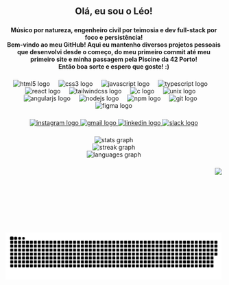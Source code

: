 <h2 align="center">Olá, eu sou o Léo!</h2>

###

<h4 align="center">Músico por natureza, engenheiro civil por teimosia e dev full-stack por foco e persistência!<br>Bem-vindo ao meu GitHub! Aqui eu mantenho diversos projetos pessoais que desenvolvi desde o começo, do meu primeiro commit até meu primeiro site e minha passagem pela Piscine da 42 Porto!<br>Então boa sorte e espero que goste! :)</h4>

###

<div align="center">
  <img src="https://cdn.simpleicons.org/html5/E34F26" height="30" alt="html5 logo"  />
  <img width="12" />
  <img src="https://cdn.simpleicons.org/css3/1572B6" height="30" alt="css3 logo"  />
  <img width="12" />
  <img src="https://cdn.jsdelivr.net/gh/devicons/devicon/icons/javascript/javascript-original.svg" height="30" alt="javascript logo"  />
  <img width="12" />
  <img src="https://cdn.jsdelivr.net/gh/devicons/devicon/icons/typescript/typescript-original.svg" height="30" alt="typescript logo"  />
  <img width="12" />
  <img src="https://cdn.jsdelivr.net/gh/devicons/devicon/icons/react/react-original.svg" height="30" alt="react logo"  />
  <img width="12" />
  <img src="https://skillicons.dev/icons?i=tailwind" height="30" alt="tailwindcss logo"  />
  <img width="12" />
  <img src="https://cdn.jsdelivr.net/gh/devicons/devicon/icons/c/c-original.svg" height="30" alt="c logo"  />
  <img width="12" />
  <img src="https://cdn.jsdelivr.net/gh/devicons/devicon/icons/unix/unix-original.svg" height="30" alt="unix logo"  />
  <img width="12" />
  <img src="https://cdn.simpleicons.org/angular/DD0031" height="30" alt="angularjs logo"  />
  <img width="12" />
  <img src="https://cdn.simpleicons.org/nodedotjs/339933" height="30" alt="nodejs logo"  />
  <img width="12" />
  <img src="https://cdn.jsdelivr.net/gh/devicons/devicon/icons/npm/npm-original-wordmark.svg" height="30" alt="npm logo"  />
  <img width="12" />
  <img src="https://cdn.simpleicons.org/git/F05032" height="30" alt="git logo"  />
  <img width="12" />
  <img src="https://cdn.simpleicons.org/figma/F24E1E" height="30" alt="figma logo"  />
</div>

###

<div align="center">
  <a href="instagram.com/leo.nycz" target="_blank">
    <img src="https://raw.githubusercontent.com/maurodesouza/profile-readme-generator/master/src/assets/icons/social/instagram/default.svg" width="47" height="35" alt="instagram logo"  />
  </a>
  <a href="santandernycz.ls@gmail.com" target="_blank">
    <img src="https://raw.githubusercontent.com/maurodesouza/profile-readme-generator/master/src/assets/icons/social/gmail/default.svg" width="45" height="35" alt="gmail logo"  />
  </a>
  <a href="https://www.linkedin.com/in/leonardo-santander-nycz/" target="_blank">
    <img src="https://raw.githubusercontent.com/maurodesouza/profile-readme-generator/master/src/assets/icons/social/linkedin/default.svg" width="45" height="35" alt="linkedin logo"  />
  </a>
  <a href="https://slack.com/lsantand" target="_blank">
    <img src="https://raw.githubusercontent.com/maurodesouza/profile-readme-generator/master/src/assets/icons/social/slack/default.svg" width="35" height="35" alt="slack logo"  />
  </a>
</div>

###

<div align="center">
  <img src="https://github-readme-stats.vercel.app/api?username=SantanderNycz&hide_title=false&hide_rank=false&show_icons=true&include_all_commits=true&count_private=true&disable_animations=false&theme=tokyonight&locale=pt-br&hide_border=false" height="250" alt="stats graph" /> <br>
  <img src="https://streak-stats.demolab.com?user=SantanderNycz&locale=pt-br&mode=daily&theme=tokyonight&hide_border=false&border_radius=5&date_format=j%20M%5B%20Y%5D" height="236" alt="streak graph" /> <br>
  <img src="https://github-readme-stats.vercel.app/api/top-langs?username=SantanderNycz&locale=pt-br&hide_title=false&layout=compact&card_width=320&langs_count=6&theme=tokyonight&hide_border=false" height="250" alt="languages graph"  />
</div>

###

<img align="right" height="150" src="https://media0.giphy.com/media/v1.Y2lkPTc5MGI3NjExZnYyOHFxOXBkdW91NzF5cWZ5bTc4NWpqdGJtYTN6aDdkbnNyZ3dqMiZlcD12MV9pbnRlcm5hbF9naWZfYnlfaWQmY3Q9Zw/kFgzrTt798d2w/giphy.gif"  />

###

![Snake animation](https://raw.githubusercontent.com/SantanderNycz/SantanderNycz/main/snake.svg)

###
